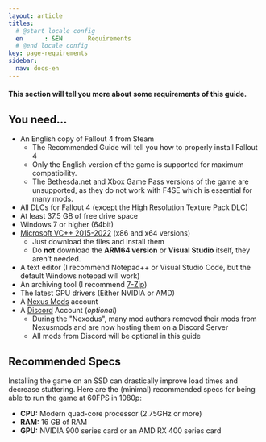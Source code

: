 ```yaml
---
layout: article
titles:
  # @start locale config
  en      : &EN       Requirements
  # @end locale config
key: page-requirements
sidebar:
  nav: docs-en
---
```


#### This section will tell you more about some requirements of this guide.

## You need... 

- An English copy of Fallout 4 from Steam 
  - The Recommended Guide will tell you how to properly install Fallout 4
  - Only the English version of the game is supported for maximum compatibility.
  - The Bethesda.net and Xbox Game Pass versions of the game are unsupported, as they do not work with F4SE which is essential for many mods.
- All DLCs for Fallout 4 (except the High Resolution Texture Pack DLC)
- At least 37.5 GB of free drive space
- Windows 7 or higher (64bit)
- [Microsoft VC++ 2015-2022](https://docs.microsoft.com/en-us/cpp/windows/latest-supported-vc-redist?view=msvc-170) (x86 and x64 versions)
  - Just download the files and install them
  - Do **not** download the **ARM64 version** or **Visual Studio** itself, they aren't needed.
- A text editor (I recommend Notepad++ or Visual Studio Code, but the default Windows notepad will work)
- An archiving tool (I recommend [7-Zip](https://www.7-zip.org/))
- The latest GPU drivers (Either NVIDIA or AMD)
- A [Nexus Mods](https://users.nexusmods.com/register) account
- A [Discord](https://discord.com/) Account (*optional*)
  - During the "Nexodus", many mod authors removed their mods from Nexusmods and are now hosting them on a Discord Server
  - All mods from Discord will be optional in this guide


## Recommended Specs
Installing the game on an SSD can drastically improve load times and decrease stuttering. 
Here are the (minimal) recommended specs for being able to run the game at 60FPS in 1080p:
- **CPU:** Modern quad-core processor (2.75GHz or more)
- **RAM:** 16 GB of RAM
- **GPU:** NVIDIA 900 series card or an AMD RX 400 series card
